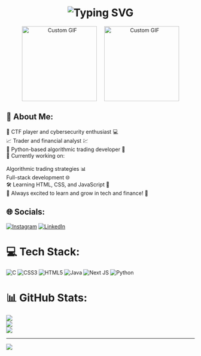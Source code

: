 <h1 align="center">
  <img src="https://readme-typing-svg.herokuapp.com/?lines=Welcome+to+my+GitHub!;I'm+Soham+Datta;CTF+Player+%26+Cybersecurity+Enthusiast;Trader+%26+Financial+Analyst;Python+Algorithmic+Trading+Developer&center=true&size=30&duration=3000&pause=1000&width=700" alt="Typing SVG" />
</h1>

<div align="center">
  <div style="display: flex; justify-content: center; align-items: center; flex-wrap: wrap; gap: 20px;">
    <img src="https://github.com/Soham-78micro/Gifs/blob/main/ezgif-6-444bc44d7c-unscreen.gif?raw=true" width="200" height="200" alt="Custom GIF">
    <img src="https://github.com/Soham-78micro/Gifs/blob/main/219923809-b86dc415-a0c2-4a38-b-unscreen.gif?raw=true" width="200" height="200" alt="Custom GIF">
  </div>
</div>

## 💫 About Me:
🔐 CTF player and cybersecurity enthusiast 💻<br>📈 Trader and financial analyst 💹<br>🐍 Python-based algorithmic trading developer 🤖<br>💼 Currently working on:<br><br>Algorithmic trading strategies 📊<br>Full-stack development 🌐<br>🛠️ Learning HTML, CSS, and JavaScript 🚀<br>🌟 Always excited to learn and grow in tech and finance! 🧠


## 🌐 Socials:
[![Instagram](https://img.shields.io/badge/Instagram-%23E4405F.svg?logo=Instagram&logoColor=white)](https://www.instagram.com/soham_988/?hl=en) [![LinkedIn](https://img.shields.io/badge/LinkedIn-%230077B5.svg?logo=linkedin&logoColor=white)](https://www.linkedin.com/in/soham-datta-%E2%80%8E-83953428a/)

# 💻 Tech Stack:
![C](https://img.shields.io/badge/c-%2300599C.svg?style=for-the-badge&logo=c&logoColor=white) ![CSS3](https://img.shields.io/badge/css3-%231572B6.svg?style=for-the-badge&logo=css3&logoColor=white) ![HTML5](https://img.shields.io/badge/html5-%23E34F26.svg?style=for-the-badge&logo=html5&logoColor=white) ![Java](https://img.shields.io/badge/java-%23ED8B00.svg?style=for-the-badge&logo=openjdk&logoColor=white) ![Next JS](https://img.shields.io/badge/Next-black?style=for-the-badge&logo=next.js&logoColor=white) ![Python](https://img.shields.io/badge/python-3670A0?style=for-the-badge&logo=python&logoColor=ffdd54)

# 📊 GitHub Stats:
![](https://github-readme-stats.vercel.app/api?username=Soham-78micro&theme=dark&hide_border=false&include_all_commits=false&count_private=false)<br/>
![](https://github-readme-streak-stats.herokuapp.com/?user=Soham-78micro&theme=dark&hide_border=false)<br/>
![](https://github-readme-stats.vercel.app/api/top-langs/?username=Soham-78micro&theme=dark&hide_border=false&include_all_commits=false&count_private=false&layout=compact)

---
[![](https://visitcount.itsvg.in/api?id=Soham-78micro&icon=0&color=0)](https://visitcount.itsvg.in)

<!-- Proudly created with GPRM ( https://gprm.itsvg.in ) -->
